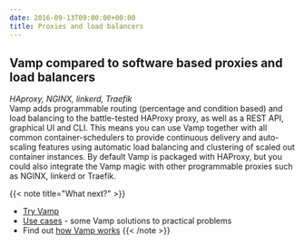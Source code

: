 ```yaml
---
date: 2016-09-13T09:00:00+00:00
title: Proxies and load balancers
---
```


## Vamp compared to software based proxies and load balancers
_HAproxy, NGINX, linkerd, Traefik_   
Vamp adds programmable routing (percentage and condition based) and load balancing to the battle-tested HAProxy proxy, as well as a REST API, graphical UI and CLI.  This means you can use Vamp together with all common container-schedulers to provide continuous delivery and auto-scaling features using automatic load balancing and clustering of scaled out container instances. By default Vamp is packaged with HAProxy, but you could also integrate the Vamp magic with other programmable proxies such as NGINX, linkerd or Traefik.

{{< note title="What next?" >}}
* [Try Vamp](/documentation/installation/hello-world)
* [Use cases](/why-use-vamp/use-cases/) -  some Vamp solutions to practical problems
* Find out [how Vamp works](/documentation/how-vamp-works/architecture-and-components)
{{< /note >}}

